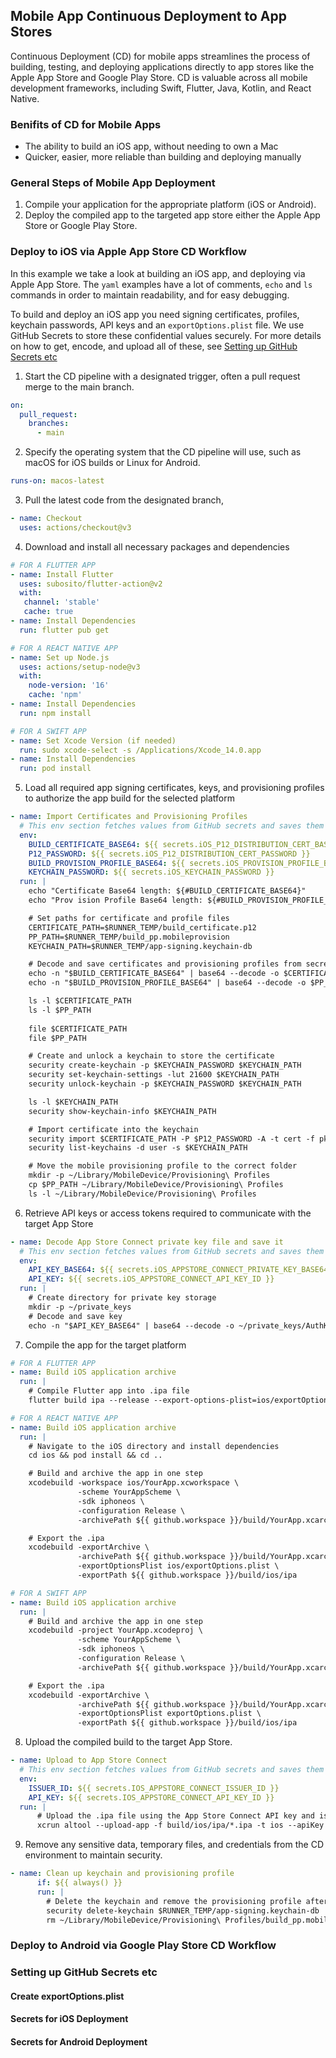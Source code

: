 ## Mobile App Continuous Deployment to App Stores
Continuous Deployment (CD) for mobile apps streamlines the process of building, testing, and deploying applications directly to app stores like the Apple App Store and Google Play Store. CD is valuable across all mobile development frameworks, including Swift, Flutter, Java, Kotlin, and React Native.
### Benifits of CD for Mobile Apps
- The ability to build an iOS app, without needing to own a Mac
- Quicker, easier, more reliable than building and deploying manually
### General Steps of Mobile App Deployment
1. Compile your application for the appropriate platform (iOS or Android).
2. Deploy the compiled app to the targeted app store either the Apple App Store or Google Play Store.

### Deploy to iOS via Apple App Store CD Workflow
In this example we take a look at building an iOS app, and deploying via Apple App Store. The `yaml` examples have a lot of comments, `echo` and `ls` commands in order to maintain readability, and for easy debugging.

To build and deploy an iOS app you need signing certificates, profiles, keychain passwords, API keys and an `exportOptions.plist` file.
We use GitHub Secrets to store these confidential values securely. For more details on how to get, encode, and upload all of these, see [Setting up GitHub Secrets etc](#setting-up-github-secrets-etc)
1. Start the CD pipeline with a designated trigger, often a pull request merge to the main branch.
```yaml
on:
  pull_request:
    branches:
      - main
```
2. Specify the operating system that the CD pipeline will use, such as macOS for iOS builds or Linux for Android.
```yaml
runs-on: macos-latest
```
3. Pull the latest code from the designated branch,
```yaml
- name: Checkout
  uses: actions/checkout@v3
```
4. Download and install all necessary packages and dependencies
```yaml
# FOR A FLUTTER APP
- name: Install Flutter
  uses: subosito/flutter-action@v2
  with:
   channel: 'stable'
   cache: true
- name: Install Dependencies  
  run: flutter pub get
```
```yaml
# FOR A REACT NATIVE APP
- name: Set up Node.js
  uses: actions/setup-node@v3
  with:
    node-version: '16'
    cache: 'npm'     
- name: Install Dependencies
  run: npm install
```
```yaml
# FOR A SWIFT APP
- name: Set Xcode Version (if needed)
  run: sudo xcode-select -s /Applications/Xcode_14.0.app
- name: Install Dependencies
  run: pod install
```
5. Load all required app signing certificates, keys, and provisioning profiles to authorize the app build for the selected platform
```yaml
- name: Import Certificates and Provisioning Profiles
  # This env section fetches values from GitHub secrets and saves them to variables
  env:
    BUILD_CERTIFICATE_BASE64: ${{ secrets.iOS_P12_DISTRIBUTION_CERT_BASE64 }} 
    P12_PASSWORD: ${{ secrets.iOS_P12_DISTRIBUTION_CERT_PASSWORD }}     
    BUILD_PROVISION_PROFILE_BASE64: ${{ secrets.iOS_PROVISION_PROFILE_BASE64 }}       
    KEYCHAIN_PASSWORD: ${{ secrets.iOS_KEYCHAIN_PASSWORD }}
  run: |   
    echo "Certificate Base64 length: ${#BUILD_CERTIFICATE_BASE64}"
    echo "Prov ision Profile Base64 length: ${#BUILD_PROVISION_PROFILE_BASE64}"

    # Set paths for certificate and profile files
    CERTIFICATE_PATH=$RUNNER_TEMP/build_certificate.p12                
    PP_PATH=$RUNNER_TEMP/build_pp.mobileprovision
    KEYCHAIN_PATH=$RUNNER_TEMP/app-signing.keychain-db

    # Decode and save certificates and provisioning profiles from secrets
    echo -n "$BUILD_CERTIFICATE_BASE64" | base64 --decode -o $CERTIFICATE_PATH
    echo -n "$BUILD_PROVISION_PROFILE_BASE64" | base64 --decode -o $PP_PATH

    ls -l $CERTIFICATE_PATH
    ls -l $PP_PATH
    
    file $CERTIFICATE_PATH
    file $PP_PATH

    # Create and unlock a keychain to store the certificate
    security create-keychain -p $KEYCHAIN_PASSWORD $KEYCHAIN_PATH
    security set-keychain-settings -lut 21600 $KEYCHAIN_PATH
    security unlock-keychain -p $KEYCHAIN_PASSWORD $KEYCHAIN_PATH

    ls -l $KEYCHAIN_PATH
    security show-keychain-info $KEYCHAIN_PATH

    # Import certificate into the keychain
    security import $CERTIFICATE_PATH -P $P12_PASSWORD -A -t cert -f pkcs12 -k $KEYCHAIN_PATH            
    security list-keychains -d user -s $KEYCHAIN_PATH

    # Move the mobile provisioning profile to the correct folder
    mkdir -p ~/Library/MobileDevice/Provisioning\ Profiles
    cp $PP_PATH ~/Library/MobileDevice/Provisioning\ Profiles
    ls -l ~/Library/MobileDevice/Provisioning\ Profiles
```
6. Retrieve API keys or access tokens required to communicate with the target App Store
```yaml
- name: Decode App Store Connect private key file and save it
  # This env section fetches values from GitHub secrets and saves them to variables
  env:
    API_KEY_BASE64: ${{ secrets.iOS_APPSTORE_CONNECT_PRIVATE_KEY_BASE64 }}
    API_KEY: ${{ secrets.iOS_APPSTORE_CONNECT_API_KEY_ID }}     
  run: |
    # Create directory for private key storage
    mkdir -p ~/private_keys
    # Decode and save key
    echo -n "$API_KEY_BASE64" | base64 --decode -o ~/private_keys/AuthKey_$API_KEY.p8

```
7. Compile the app for the target platform
```yaml
# FOR A FLUTTER APP
- name: Build iOS application archive
  run: |
    # Compile Flutter app into .ipa file
    flutter build ipa --release --export-options-plist=ios/exportOptions.plist
```
```yaml
# FOR A REACT NATIVE APP
- name: Build iOS application archive
  run: |
    # Navigate to the iOS directory and install dependencies
    cd ios && pod install && cd ..

    # Build and archive the app in one step
    xcodebuild -workspace ios/YourApp.xcworkspace \
               -scheme YourAppScheme \
               -sdk iphoneos \
               -configuration Release \
               -archivePath ${{ github.workspace }}/build/YourApp.xcarchive archive

    # Export the .ipa
    xcodebuild -exportArchive \
               -archivePath ${{ github.workspace }}/build/YourApp.xcarchive \
               -exportOptionsPlist ios/exportOptions.plist \
               -exportPath ${{ github.workspace }}/build/ios/ipa
```
```yaml
# FOR A SWIFT APP
- name: Build iOS application archive
  run: |
    # Build and archive the app in one step
    xcodebuild -project YourApp.xcodeproj \
               -scheme YourAppScheme \
               -sdk iphoneos \
               -configuration Release \
               -archivePath ${{ github.workspace }}/build/YourApp.xcarchive archive

    # Export the .ipa
    xcodebuild -exportArchive \
               -archivePath ${{ github.workspace }}/build/YourApp.xcarchive \
               -exportOptionsPlist exportOptions.plist \
               -exportPath ${{ github.workspace }}/build/ios/ipa
```
8. Upload the compiled build to the target App Store.
```yaml
- name: Upload to App Store Connect
  # This env section fetches values from GitHub secrets and saves them to variables
  env:
    ISSUER_ID: ${{ secrets.IOS_APPSTORE_CONNECT_ISSUER_ID }}          
    API_KEY: ${{ secrets.IOS_APPSTORE_CONNECT_API_KEY_ID }}     
  run: |
      # Upload the .ipa file using the App Store Connect API key and issuer ID
      xcrun altool --upload-app -f build/ios/ipa/*.ipa -t ios --apiKey $API_KEY --apiIssuer "$ISSUER_ID"
```
9. Remove any sensitive data, temporary files, and credentials from the CD environment to maintain security.
```yaml
- name: Clean up keychain and provisioning profile
      if: ${{ always() }}
      run: |
        # Delete the keychain and remove the provisioning profile after upload
        security delete-keychain $RUNNER_TEMP/app-signing.keychain-db
        rm ~/Library/MobileDevice/Provisioning\ Profiles/build_pp.mobileprovision
```
### Deploy to Android via Google Play Store CD Workflow

### Setting up GitHub Secrets etc
#### Create exportOptions.plist
#### Secrets for iOS Deployment
#### Secrets for Android Deployment
